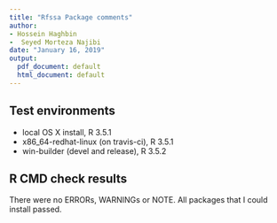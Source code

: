 ```yaml
---
title: "Rfssa Package comments"
author: 
- Hossein Haghbin
-  Seyed Morteza Najibi
date: "January 16, 2019"
output:
  pdf_document: default
  html_document: default
---
```


## Test environments
* local OS X install, R 3.5.1
* x86_64-redhat-linux (on travis-ci), R 3.5.1
* win-builder (devel and release), R 3.5.2

## R CMD check results
There were no ERRORs, WARNINGs or NOTE.
All packages that I could install passed.
